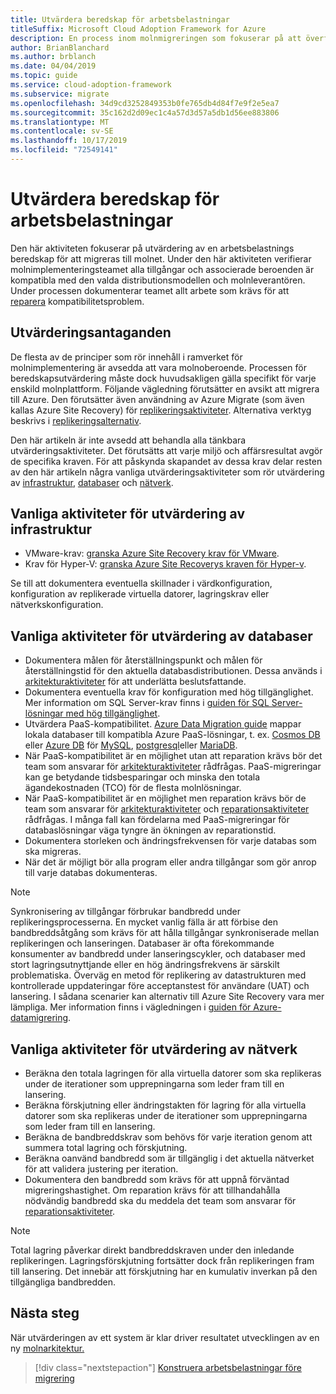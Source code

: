 ```yaml
---
title: Utvärdera beredskap för arbetsbelastningar
titleSuffix: Microsoft Cloud Adoption Framework for Azure
description: En process inom molnmigreringen som fokuserar på att överföra arbetsbelastningar till molnet.
author: BrianBlanchard
ms.author: brblanch
ms.date: 04/04/2019
ms.topic: guide
ms.service: cloud-adoption-framework
ms.subservice: migrate
ms.openlocfilehash: 34d9cd3252849353b0fe765db4d84f7e9f2e5ea7
ms.sourcegitcommit: 35c162d2d09ec1c4a57d3d57a5db1d56ee883806
ms.translationtype: MT
ms.contentlocale: sv-SE
ms.lasthandoff: 10/17/2019
ms.locfileid: "72549141"
---
```

# <a name="evaluate-workload-readiness"></a>Utvärdera beredskap för arbetsbelastningar

Den här aktiviteten fokuserar på utvärdering av en arbetsbelastnings beredskap för att migreras till molnet. Under den här aktiviteten verifierar molnimplementeringsteamet alla tillgångar och associerade beroenden är kompatibla med den valda distributionsmodellen och molnleverantören. Under processen dokumenterar teamet allt arbete som krävs för att [reparera](../migrate/remediate.md) kompatibilitetsproblem.

## <a name="evaluation-assumptions"></a>Utvärderingsantaganden

De flesta av de principer som rör innehåll i ramverket för molnimplementering är avsedda att vara molnoberoende. Processen för beredskapsutvärdering måste dock huvudsakligen gälla specifikt för varje enskild molnplattform. Följande vägledning förutsätter en avsikt att migrera till Azure. Den förutsätter även användning av Azure Migrate (som även kallas Azure Site Recovery) för [replikeringsaktiviteter](../migrate/replicate.md). Alternativa verktyg beskrivs i [replikeringsalternativ](../migrate/replicate-options.md).

Den här artikeln är inte avsedd att behandla alla tänkbara utvärderingsaktiviteter. Det förutsätts att varje miljö och affärsresultat avgör de specifika kraven. För att påskynda skapandet av dessa krav delar resten av den här artikeln några vanliga utvärderingsaktiviteter som rör utvärdering av [infrastruktur](#common-infrastructure-evaluation-activities), [databaser](#common-database-evaluation-activities) och [nätverk](#common-network-evaluation-activities).

## <a name="common-infrastructure-evaluation-activities"></a>Vanliga aktiviteter för utvärdering av infrastruktur

- VMware-krav: [granska Azure Site Recovery krav för VMware](https://docs.microsoft.com/azure/site-recovery/vmware-physical-azure-support-matrix).
- Krav för Hyper-V: [granska Azure Site Recoverys kraven för Hyper-v](https://docs.microsoft.com/azure/site-recovery/hyper-v-azure-support-matrix).

Se till att dokumentera eventuella skillnader i värdkonfiguration, konfiguration av replikerade virtuella datorer, lagringskrav eller nätverkskonfiguration.

## <a name="common-database-evaluation-activities"></a>Vanliga aktiviteter för utvärdering av databaser

- Dokumentera målen för återställningspunkt och målen för återställningstid för den aktuella databasdistributionen. Dessa används i [arkitekturaktiviteter](./architect.md) för att underlätta beslutsfattande.
- Dokumentera eventuella krav för konfiguration med hög tillgänglighet. Mer information om SQL Server-krav finns i [guiden för SQL Server-lösningar med hög tillgänglighet](https://docs.microsoft.com/sql/sql-server/failover-clusters/high-availability-solutions-sql-server).
- Utvärdera PaaS-kompatibilitet. [Azure Data Migration guide](https://datamigration.microsoft.com) mappar lokala databaser till kompatibla Azure PaaS-lösningar, t. ex. [Cosmos DB](https://docs.microsoft.com/azure/cosmos-db) eller [Azure DB](https://docs.microsoft.com/azure/sql-database) för [MySQL](https://docs.microsoft.com/azure/mysql), [postgresql](https://docs.microsoft.com/azure/postgresql)eller [MariaDB](https://docs.microsoft.com/azure/mariadb).
- När PaaS-kompatibilitet är en möjlighet utan att reparation krävs bör det team som ansvarar för [arkitekturaktiviteter](./architect.md) rådfrågas. PaaS-migreringar kan ge betydande tidsbesparingar och minska den totala ägandekostnaden (TCO) för de flesta molnlösningar.
- När PaaS-kompatibilitet är en möjlighet men reparation krävs bör de team som ansvarar för [arkitekturaktiviteter](./architect.md) och [reparationsaktiviteter](../migrate/remediate.md) rådfrågas. I många fall kan fördelarna med PaaS-migreringar för databaslösningar väga tyngre än ökningen av reparationstid.
- Dokumentera storleken och ändringsfrekvensen för varje databas som ska migreras.
- När det är möjligt bör alla program eller andra tillgångar som gör anrop till varje databas dokumenteras.

> [!NOTE]
> Synkronisering av tillgångar förbrukar bandbredd under replikeringsprocesserna. En mycket vanlig fälla är att förbise den bandbreddsåtgång som krävs för att hålla tillgångar synkroniserade mellan replikeringen och lanseringen. Databaser är ofta förekommande konsumenter av bandbredd under lanseringscykler, och databaser med stort lagringsutnyttjande eller en hög ändringsfrekvens är särskilt problematiska. Överväg en metod för replikering av datastrukturen med kontrollerade uppdateringar före acceptanstest för användare (UAT) och lansering. I sådana scenarier kan alternativ till Azure Site Recovery vara mer lämpliga. Mer information finns i vägledningen i [guiden för Azure-datamigrering](https://datamigration.microsoft.com).

## <a name="common-network-evaluation-activities"></a>Vanliga aktiviteter för utvärdering av nätverk

- Beräkna den totala lagringen för alla virtuella datorer som ska replikeras under de iterationer som upprepningarna som leder fram till en lansering.
- Beräkna förskjutning eller ändringstakten för lagring för alla virtuella datorer som ska replikeras under de iterationer som upprepningarna som leder fram till en lansering.
- Beräkna de bandbreddskrav som behövs för varje iteration genom att summera total lagring och förskjutning.
- Beräkna oanvänd bandbredd som är tillgänglig i det aktuella nätverket för att validera justering per iteration.
- Dokumentera den bandbredd som krävs för att uppnå förväntad migreringshastighet. Om reparation krävs för att tillhandahålla nödvändig bandbredd ska du meddela det team som ansvarar för [reparationsaktiviteter](../migrate/remediate.md).

> [!NOTE]
> Total lagring påverkar direkt bandbreddskraven under den inledande replikeringen. Lagringsförskjutning fortsätter dock från replikeringen fram till lansering. Det innebär att förskjutning har en kumulativ inverkan på den tillgängliga bandbredden.

## <a name="next-steps"></a>Nästa steg

När utvärderingen av ett system är klar driver resultatet utvecklingen av en ny [molnarkitektur.](./architect.md)

> [!div class="nextstepaction"]
> [Konstruera arbetsbelastningar före migrering](./architect.md)
